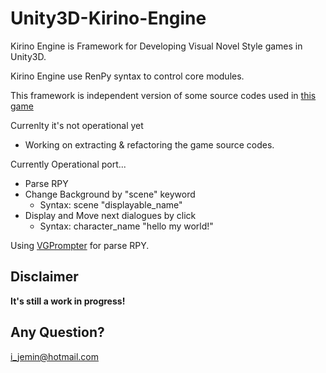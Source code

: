 # Unity3D-Kirino-Engine
Kirino Engine is Framework for Developing Visual Novel Style games in Unity3D.

Kirino Engine use RenPy syntax to control core modules.

This framework is independent version of some source codes used in [this game](https://play.google.com/store/apps/details?id=com.applemint.deregirl&hl=ko)

Currenlty it's not operational yet
- Working on extracting & refactoring the game source codes.

Currently Operational port...
- Parse RPY
- Change Background by "scene" keyword
  - Syntax: scene "displayable_name"
- Display and Move next dialogues by click
  - Syntax: character_name "hello my world!"

Using [VGPrompter](https://github.com/eugeniusfox/vgprompter) for parse RPY.

## Disclaimer
**It's still a work in progress!**

## Any Question?
i_jemin@hotmail.com
